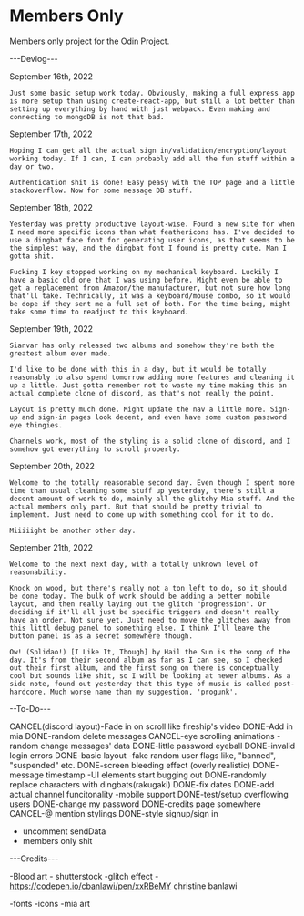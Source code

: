 # Members Only

Members only project for the Odin Project.

---Devlog---

September 16th, 2022

    Just some basic setup work today. Obviously, making a full express app is more setup than using create-react-app, but still a lot better than setting up everything by hand with just webpack. Even making and connecting to mongoDB is not that bad.

September 17th, 2022

    Hoping I can get all the actual sign in/validation/encryption/layout working today. If I can, I can probably add all the fun stuff within a day or two.

    Authentication shit is done! Easy peasy with the TOP page and a little stackoverflow. Now for some message DB stuff.

September 18th, 2022

    Yesterday was pretty productive layout-wise. Found a new site for when I need more specific icons than what feathericons has. I've decided to use a dingbat face font for generating user icons, as that seems to be the simplest way, and the dingbat font I found is pretty cute. Man I gotta shit.

    Fucking I key stopped working on my mechanical keyboard. Luckily I have a basic old one that I was using before. Might even be able to get a replacement from Amazon/the manufacturer, but not sure how long that'll take. Technically, it was a keyboard/mouse combo, so it would be dope if they sent me a full set of both. For the time being, might take some time to readjust to this keyboard.

September 19th, 2022

    Sianvar has only released two albums and somehow they're both the greatest album ever made.

    I'd like to be done with this in a day, but it would be totally reasonably to also spend tomorrow adding more features and cleaning it up a little. Just gotta remember not to waste my time making this an actual complete clone of discord, as that's not really the point.

    Layout is pretty much done. Might update the nav a little more. Sign-up and sign-in pages look decent, and even have some custom password eye thingies.

    Channels work, most of the styling is a solid clone of discord, and I somehow got everything to scroll properly.

September 20th, 2022

    Welcome to the totally reasonable second day. Even though I spent more time than usual cleaning some stuff up yesterday, there's still a decent amount of work to do, mainly all the glitchy Mia stuff. And the actual members only part. But that should be pretty trivial to implement. Just need to come up with something cool for it to do.

    Miiiiight be another other day.

September 21th, 2022

    Welcome to the next next day, with a totally unknown level of reasonability.

    Knock on wood, but there's really not a ton left to do, so it should be done today. The bulk of work should be adding a better mobile layout, and then really laying out the glitch "progression". Or deciding if it'll all just be specific triggers and doesn't really have an order. Not sure yet. Just need to move the glitches away from this littl debug panel to something else. I think I'll leave the button panel is as a secret somewhere though.

    Ow! (Splidao!) [I Like It, Though] by Hail the Sun is the song of the day. It's from their second album as far as I can see, so I checked out their first album, and the first song on there is conceptually cool but sounds like shit, so I will be looking at newer albums. As a side note, found out yesterday that this type of music is called post-hardcore. Much worse name than my suggestion, 'progunk'.



--To-Do---

CANCEL(discord layout)-Fade in on scroll like fireship's video
DONE-Add in mia
DONE-random delete messages
CANCEL-eye scrolling animations
-random change messages' data
DONE-little password eyeball
DONE-invalid login errors
DONE-basic layout
-fake random user flags like, "banned", "suspended" etc.
DONE-screen bleeding effect (overly realistic)
DONE-message timestamp
-UI elements start bugging out
DONE-randomly replace characters with dingbats(rakugaki)
DONE-fix dates
DONE-add actual channel funcitonality
-mobile support
DONE-test/setup overflowing users
DONE-change my password
DONE-credits page somewhere
CANCEL-@ mention stylings
DONE-style signup/sign in
- uncomment sendData
- members only shit


---Credits---

-Blood art - shutterstock
-glitch effect - https://codepen.io/cbanlawi/pen/xxRBeMY christine banlawi

-fonts
-icons
-mia art